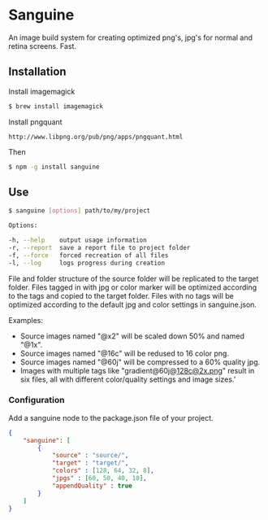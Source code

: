 # Sanguine

An image build system for creating optimized png's, jpg's for normal and retina screens. Fast.

## Installation

Install imagemagick
```bash
$ brew install imagemagick
```

Install pngquant
```url
http://www.libpng.org/pub/png/apps/pngquant.html
```

Then
```bash
$ npm -g install sanguine
```

## Use
```bash
$ sanguine [options] path/to/my/project

Options:

-h, --help    output usage information
-r, --report  save a report file to project folder
-f, --force   forced recreation of all files
-l, --log     logs progress during creation
```

File and folder structure of the source folder will be replicated to the target folder. Files tagged in with jpg or color marker will be optimized according to the tags and copied to the target folder. Files with no tags will be optimized according to the default jpg and color settings in sanguine.json.

Examples:
- Source images named "@x2" will be scaled down 50% and named "@1x".
- Source images named "@16c" will be redused to 16 color png.
- Source images named "@60j" will be compressed to a 60% quality jpg.
- Images with multiple tags like "gradient@60j@128c@2x.png" result in six files, all with different color/quality settings and image sizes.'

### Configuration
Add a sanguine node to the package.json file of your project. 

```json
{
	"sanguine": [
		{
			"source" : "source/",
			"target" : "target/",
			"colors" : [128, 64, 32, 8],
			"jpgs" : [60, 50, 40, 10],
			"appendQuality" : true
		}
	]
}
```
